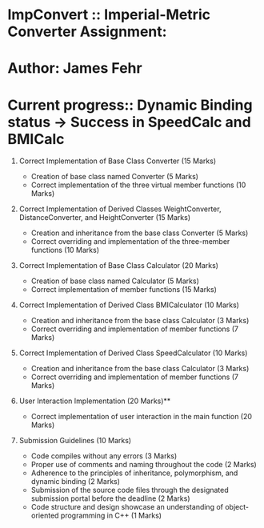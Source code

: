 # ImpConvert :: Imperial-Metric Converter Assignment: <br>
# Author: James Fehr
# Current progress:: Dynamic Binding status -> Success in SpeedCalc and BMICalc
1. Correct Implementation of Base Class Converter (15 Marks)
    - Creation of base class named Converter (5 Marks)
    - Correct implementation of the three virtual member functions (10 Marks)
   
2. Correct Implementation of Derived Classes WeightConverter, DistanceConverter, and HeightConverter (15 Marks)
    - Creation and inheritance from the base class Converter (5 Marks)
    - Correct overriding and implementation of the three-member functions (10 Marks)

3. Correct Implementation of Base Class Calculator (20 Marks)
    - Creation of base class named Calculator (5 Marks)
    - Correct implementation of member functions (15 Marks)
   
4. Correct Implementation of Derived Class BMICalculator (10 Marks)
    - Creation and inheritance from the base class Calculator (3 Marks)
    - Correct overriding and implementation of member functions (7 Marks)

5. Correct Implementation of Derived Class SpeedCalculator (10 Marks)
    - Creation and inheritance from the base class Calculator (3 Marks)
    - Correct overriding and implementation of member functions (7 Marks)

6. User Interaction Implementation (20 Marks)**
    - Correct implementation of user interaction in the main function (20 Marks)

7. Submission Guidelines (10 Marks)
    - Code compiles without any errors (3 Marks)
    - Proper use of comments and naming throughout the code (2 Marks)
    - Adherence to the principles of inheritance, polymorphism, and dynamic binding (2 Marks)
    - Submission of the source code files through the designated submission portal before the deadline (2 Marks)
    - Code structure and design showcase an understanding of object-oriented programming in C++ (1 Marks)
